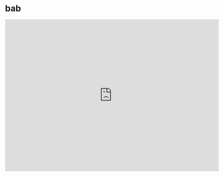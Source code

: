 # bab
<iframe scrolling="no" title="Tentukan himpunan penyelesaian dari sistem persamaan linier dua variabel" src="https://www.geogebra.org/material/iframe/id/hk6eusad/width/700/height/500/border/888888/sfsb/true/smb/false/stb/false/stbh/false/ai/false/asb/false/sri/false/rc/false/ld/false/sdz/true/ctl/false" width="700px" height="500px" style="border:0px;"> </iframe>